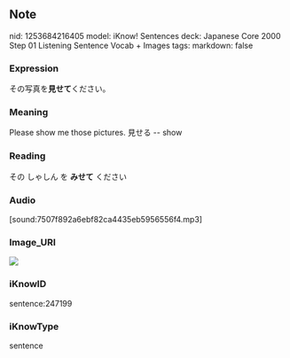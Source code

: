 ## Note
nid: 1253684216405
model: iKnow! Sentences
deck: Japanese Core 2000 Step 01 Listening Sentence Vocab + Images
tags: 
markdown: false

### Expression
<!DOCTYPE html>
<title></title>
その写真を<b>見せて</b>ください。



### Meaning
Please show me those pictures.
見せる -- show

### Reading
<!DOCTYPE html>
<title></title>
その しゃしん を <b>みせて</b> ください



### Audio
[sound:7507f892a6ebf82ca4435eb5956556f4.mp3]

### Image_URI
<!DOCTYPE html>
<title></title>
<img src="32c3e028ae554270e8da1e97f98f19a1.jpg">



### iKnowID
sentence:247199

### iKnowType
sentence
